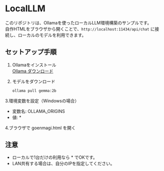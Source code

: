 # LocalLLM

このリポジトリは、Ollamaを使ったローカルLLM環境構築のサンプルです。  
自作HTMLをブラウザから開くことで、`http://localhost:11434/api/chat` に接続し、ローカルのモデルを利用できます。

## セットアップ手順
1. Ollamaをインストール  
<a href="https://ollama.com/download" target="_blank">Ollama ダウンロード</a>

2. モデルをダウンロード
   ```bash
   ollama pull gemma:2b

3.環境変数を設定（Windowsの場合）

- 変数名: OLLAMA_ORIGINS
- 値: *

4.ブラウザで goenmagi.html を開く

## 注意
- ローカルで1台だけの利用なら * でOKです。
- LAN共有する場合は、自分のIPを指定してください。
